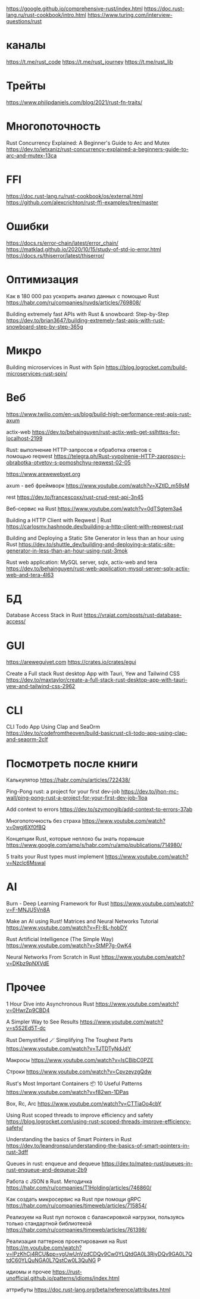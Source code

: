 
https://google.github.io/comprehensive-rust/index.html
https://doc.rust-lang.ru/rust-cookbook/intro.html
https://www.turing.com/interview-questions/rust

# каналы
https://t.me/rust_code
https://t.me/rust_journey
https://t.me/rust_lib

# Трейты

https://www.philipdaniels.com/blog/2021/rust-fn-traits/

# Многопоточность

Rust Concurrency Explained: A Beginner's Guide to Arc and Mutex
https://dev.to/ietxaniz/rust-concurrency-explained-a-beginners-guide-to-arc-and-mutex-13ca

# FFI
https://doc.rust-lang.ru/rust-cookbook/os/external.html
https://github.com/alexcrichton/rust-ffi-examples/tree/master

# Ошибки
https://docs.rs/error-chain/latest/error_chain/
https://matklad.github.io/2020/10/15/study-of-std-io-error.html
https://docs.rs/thiserror/latest/thiserror/


# Оптимизация

Как в 180 000 раз ускорить анализ данных с помощью Rust
https://habr.com/ru/companies/ruvds/articles/769808/

Building extremely fast APIs with Rust & snowboard: Step-by-Step
https://dev.to/brian3647/building-extremely-fast-apis-with-rust-snowboard-step-by-step-365g

# Микро 

Building microservices in Rust with Spin
https://blog.logrocket.com/build-microservices-rust-spin/


# Веб

https://www.twilio.com/en-us/blog/build-high-performance-rest-apis-rust-axum

actix-web
https://dev.to/behainguyen/rust-actix-web-get-sslhttps-for-localhost-2199

Rust: выполнение HTTP-запросов и обработка ответов с помощью reqwest
https://telegra.ph/Rust-vypolnenie-HTTP-zaprosov-i-obrabotka-otvetov-s-pomoshchyu-reqwest-02-05

https://www.arewewebyet.org

axum - веб фреймворк
https://www.youtube.com/watch?v=XZtlD_m59sM

rest
https://dev.to/francescoxx/rust-crud-rest-api-3n45

Веб-сервис на Rust
https://www.youtube.com/watch?v=0dTSgtem3a4

Building a HTTP Client with Reqwest | Rust
https://carlosmv.hashnode.dev/building-a-http-client-with-reqwest-rust

Building and Deploying a Static Site Generator in less than an hour using Rust
https://dev.to/shuttle_dev/building-and-deploying-a-static-site-generator-in-less-than-an-hour-using-rust-3mok

Rust web application: MySQL server, sqlx, actix-web and tera
https://dev.to/behainguyen/rust-web-application-mysql-server-sqlx-actix-web-and-tera-4l63


# БД

Database Access Stack in Rust
https://vrajat.com/posts/rust-database-access/

# GUI

https://areweguiyet.com
https://crates.io/crates/egui

Create a Full stack Rust desktop App with Tauri, Yew and Tailwind CSS
https://dev.to/maxtaylor/create-a-full-stack-rust-desktop-app-with-tauri-yew-and-tailwind-css-2962

# CLI

CLI Todo App Using Clap and SeaOrm
https://dev.to/codefromtheoven/build-basicrust-cli-todo-app-using-clap-and-seaorm-2clf

# Посмотреть после книги

Калькулятор
https://habr.com/ru/articles/722438/

Ping-Pong rust: a project for your first dev-job
https://dev.to/jhon-mc-wall/ping-pong-rust-a-project-for-your-first-dev-job-1loa

Add context to errors
https://dev.to/szymongib/add-context-to-errors-37ab

Многопоточность без страха
https://www.youtube.com/watch?v=0wgj6Xf0fBQ

Концепции Rust, которые неплохо бы знать пораньше
https://www.google.com/amp/s/habr.com/ru/amp/publications/714980/

5 traits your Rust types must implement
https://www.youtube.com/watch?v=Nzclc6MswaI

# AI

Burn - Deep Learning Framework for Rust
https://www.youtube.com/watch?v=F-MNJU5Vn8A

Make an AI using Rust! Matrices and Neural Networks Tutorial
https://www.youtube.com/watch?v=FI-8L-hobDY

Rust Artificial Intelligence (The Simple Way)
https://www.youtube.com/watch?v=StMP7g-0wK4

Neural Networks From Scratch in Rust
https://www.youtube.com/watch?v=DKbz9pNXVdE

# Прочее

1 Hour Dive into Asynchronous Rust
https://www.youtube.com/watch?v=0HwrZp9CBD4

A Simpler Way to See Results
https://www.youtube.com/watch?v=s5S2Ed5T-dc

Rust Demystified 🪄 Simplifying The Toughest Parts
https://www.youtube.com/watch?v=TJTDTyNdJdY

Макросы
https://www.youtube.com/watch?v=IsCBibC0PZE

Строки
https://www.youtube.com/watch?v=CpvzeyzgQdw

Rust's Most Important Containers 📦 10 Useful Patterns
https://www.youtube.com/watch?v=f82wn-1DPas

Box, Rc, Arc
https://www.youtube.com/watch?v=CTTiaOo4cbY

Using Rust scoped threads to improve efficiency and safety
https://blog.logrocket.com/using-rust-scoped-threads-improve-efficiency-safety/

Understanding the basics of Smart Pointers in Rust
https://dev.to/leandronsp/understanding-the-basics-of-smart-pointers-in-rust-3dff

Queues in rust: enqueue and dequeue
https://dev.to/mateo-rust/queues-in-rust-enqueue-and-dequeue-2b9

Работа с JSON в Rust. Методичка
https://habr.com/ru/companies/T1Holding/articles/746860/

Как создать микросервис на Rust при помощи gRPC
https://habr.com/ru/companies/timeweb/articles/715854/

Реализуем на Rust пул потоков с балансировкой нагрузки, пользуясь только стандартной библиотекой
https://habr.com/ru/companies/timeweb/articles/761398/

Реализация паттернов проектирования на Rust
https://m.youtube.com/watch?v=lPzKhCj4RCU&pp=ygUwUnVzdCDQv9Cw0YLQtdGA0L3RiyDQv9GA0L7QtdC60YLQuNGA0L7QstCw0L3QuNG
P

идиомы и прочее
https://rust-unofficial.github.io/patterns/idioms/index.html

аттрибуты
https://doc.rust-lang.org/beta/reference/attributes.html


